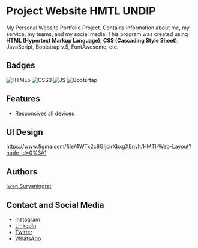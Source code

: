 # Project Website HMTL UNDIP

My Personal Website Portfolio Project. Contains information about me, my service, my teams, and my social media. This program was created using **HTML (Hypertext Markup Language)**, **CSS (Cascading Style Sheet)**, JavaScript, Bootstrap v.5, FontAwesome, etc.

## Badges

![HTML5](https://img.shields.io/badge/HTML5-E34F26?style=for-the-badge&logo=html5&logoColor=white)
![CSS3](https://img.shields.io/badge/CSS3-1572B6?style=for-the-badge&logo=css3&logoColor=white)
![JS](https://img.shields.io/badge/JavaScript-F7DF1E?style=for-the-badge&logo=javascript&logoColor=black)
![Bootsrtap](https://img.shields.io/badge/Bootstrap-563D7C?style=for-the-badge&logo=bootstrap&logoColor=white)

## Features

- Responsives all devices

## UI Design

https://www.figma.com/file/4WTx2c8GIjcirXbxgXEnvh/HMTI-Web-Layout?node-id=0%3A1

## Authors

[Iwan Suryaningrat](https://github.com/iwansuryaningrat)

## Contact and Social Media

- [Instagram](https://www.instagram.com/sningrat_/)
- [LinkedIn](https://www.linkedin.com/in/iwan-suryaningrat/)
- [Twitter](https://twitter.com/tagtitikkoma?s=09)
- [WhatsApp](https://api.whatsapp.com/send/?phone=6288802851811&text&app_absent=0)
